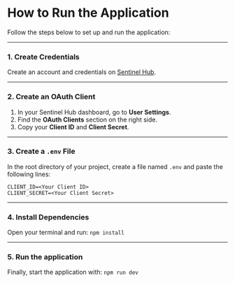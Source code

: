 # How to Run the Application

Follow the steps below to set up and run the application:

---

### 1. Create Credentials
Create an account and credentials on [Sentinel Hub](https://login.planet.com/u/login/identifier?state=hKFo2SBxa3Yzb0tpTEFZSkxyZkVmWUlJblIyQzVwdGpTUnpZOKFur3VuaXZlcnNhbC1sb2dpbqN0aWTZIDBJLXROdzZQQVcyS2ZTSFlNd3FDbTJSSmpsS2ZXeU96o2NpZNkgbDJ4OGp6OWJDbDI1RW9ndkhxNWEwNHltQVowNFVDVjg).

---

### 2. Create an OAuth Client
1. In your Sentinel Hub dashboard, go to **User Settings**.  
2. Find the **OAuth Clients** section on the right side.  
3. Copy your **Client ID** and **Client Secret**.

---

### 3. Create a `.env` File
In the root directory of your project, create a file named `.env` and paste the following lines:

```env
CLIENT_ID=<Your Client ID>
CLIENT_SECRET=<Your Client Secret>
```
---

### 4. Install Dependencies
Open your terminal and run:
```npm install```

--- 

### 5. Run the application
Finally, start the application with:
```npm run dev```
